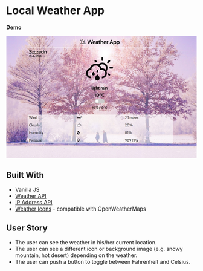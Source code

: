 # Local Weather App
**[Demo](https://ines86.github.io/weatherApp/)**

![alt text](https://github.com/Ines86/weatherApp/blob/master/img/weather.jpg "Weather App")

## Built With
* Vanilla JS
* [Weather API](https://openweathermap.org/api)
* [IP Address API](https://ipinfo.io)
* [Weather Icons](http://erikflowers.github.io/weather-icons/) - compatible with OpenWeatherMaps

## User Story 
* The user can see the weather in his/her current location.
*  The user can see a different icon or background image (e.g. snowy mountain, hot desert) depending on the weather.
* The user can push a button to toggle between Fahrenheit and Celsius.

